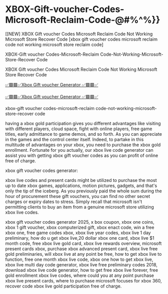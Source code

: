 # XBOX-Gift-voucher-Codes-Microsoft-Reclaim-Code-@#%^%}}

[[NEW] XBOX Gift voucher Codes Microsoft Reclaim Code Not Working Microsoft Store Recover Code [xbox gift voucher codes microsoft reclaim code not working microsoft store reclaim code]

XBOX-Gift voucher Codes-Microsoft-Reclaim Code-Not-Working-Microsoft-Store-Recover Code

XBOX Gift voucher Codes Microsoft Reclaim Code Not Working Microsoft Store Recover Code

[✅🟩🟩✅Xbox Gift voucher Generator ✅🟩🟩✅](https://topoffersgetnow.com/adblu0545844/)

[✅🟩🟩✅Xbox Gift voucher Generator ✅🟩🟩✅](https://topoffersgetnow.com/adblu0545844/)

xbox-gift voucher codes-microsoft-reclaim code-not-working-microsoft-store-recover code

having a xbox gold participation gives you different advantages like visiting with different players, cloud space, fight with online players, free game titles, early admittance to game demos, and so forth. As you can appreciate in the games and the control center itself. Indeed, to partake in this multitude of advantages on your xbox, you need to purchase the xbox gold enrollment. Fortunate for you actually, our xbox live code generator can assist you with getting xbox gift voucher codes as you can profit of online free of charge.

xbox gift voucher codes generator:

xbox live codes and present cards might be utilized to purchase the most up to date xbox games, applications, motion pictures, gadgets, and that's only the tip of the iceberg. As you previously paid the whole sum during the hour of procurement these gift vouchers, you can find no other secret charges or expiry dates to stress. Simply recall that microsoft isn't permitting clients to buy an item from a genuine microsoft store utilizing xbox live codes.

xbox gift voucher codes generator 2025, x box coupon, xbox one coins, xbox 1 gift voucher, xbox computerized gift, xbox enact code, win a free xbox one, free game codes xbox, xbox live year codes, xbox live 1 day preliminary, how do u get xbox live,20 dollar xbox one card, xbox live $1 month code, free xbox live gold card, xbox live rewards overview, microsoft present cards xbox, purchase xbox advanced present card, xbox live free gold preliminaries, will xbox live at any point be free, how to get xbox live to function, free one month xbox live code, xbox one how to get xbox live, xbox live multi day code generator, xbox live free preliminary codes 2018, download xbox live code generator, how to get free xbox live forever, free gold enrollment xbox live codes, where could you at any point purchase xbox live present cards, where to purchase microsoft focuses for xbox 360, recover code xbox live gold participation free of charge.
